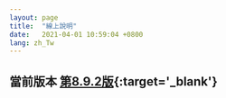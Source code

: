 ```yaml
---
layout: page
title:  "線上說明"
date:   2021-04-01 10:59:04 +0800
lang: zh_Tw
---
```


## 當前版本 [第8.9.2版](/library/8.9.2/index.html){:target='_blank'}